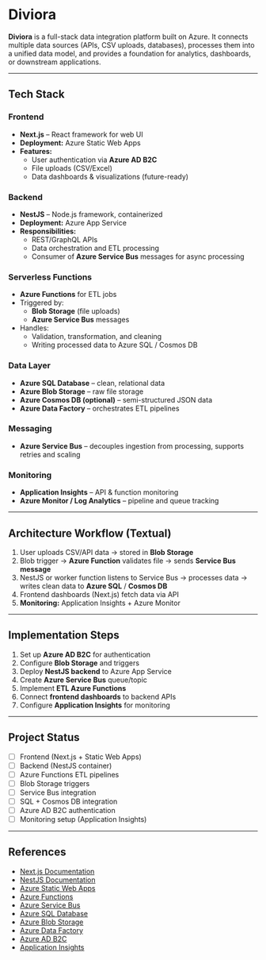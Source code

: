 # Diviora

**Diviora** is a full-stack data integration platform built on Azure. It connects multiple data sources (APIs, CSV uploads, databases), processes them into a unified data model, and provides a foundation for analytics, dashboards, or downstream applications.  

---

## **Tech Stack**

### **Frontend**
- **Next.js** – React framework for web UI  
- **Deployment:** Azure Static Web Apps  
- **Features:**
  - User authentication via **Azure AD B2C**
  - File uploads (CSV/Excel)
  - Data dashboards & visualizations (future-ready)

### **Backend**
- **NestJS** – Node.js framework, containerized  
- **Deployment:** Azure App Service  
- **Responsibilities:**
  - REST/GraphQL APIs
  - Data orchestration and ETL processing
  - Consumer of **Azure Service Bus** messages for async processing

### **Serverless Functions**
- **Azure Functions** for ETL jobs
- Triggered by:
  - **Blob Storage** (file uploads)
  - **Azure Service Bus** messages
- Handles:
  - Validation, transformation, and cleaning
  - Writing processed data to Azure SQL / Cosmos DB

### **Data Layer**
- **Azure SQL Database** – clean, relational data  
- **Azure Blob Storage** – raw file storage  
- **Azure Cosmos DB (optional)** – semi-structured JSON data  
- **Azure Data Factory** – orchestrates ETL pipelines  

### **Messaging**
- **Azure Service Bus** – decouples ingestion from processing, supports retries and scaling  

### **Monitoring**
- **Application Insights** – API & function monitoring  
- **Azure Monitor / Log Analytics** – pipeline and queue tracking  

---

## **Architecture Workflow (Textual)**

1. User uploads CSV/API data → stored in **Blob Storage**  
2. Blob trigger → **Azure Function** validates file → sends **Service Bus message**  
3. NestJS or worker function listens to Service Bus → processes data → writes clean data to **Azure SQL** / **Cosmos DB**  
4. Frontend dashboards (Next.js) fetch data via API  
5. **Monitoring:** Application Insights + Azure Monitor  

---

## **Implementation Steps**

1. Set up **Azure AD B2C** for authentication  
2. Configure **Blob Storage** and triggers  
3. Deploy **NestJS backend** to Azure App Service  
4. Create **Azure Service Bus** queue/topic  
5. Implement **ETL Azure Functions**  
6. Connect **frontend dashboards** to backend APIs  
7. Configure **Application Insights** for monitoring  

---

## **Project Status**

- [ ] Frontend (Next.js + Static Web Apps)  
- [ ] Backend (NestJS container)  
- [ ] Azure Functions ETL pipelines  
- [ ] Blob Storage triggers  
- [ ] Service Bus integration  
- [ ] SQL + Cosmos DB integration  
- [ ] Azure AD B2C authentication  
- [ ] Monitoring setup (Application Insights)  

---

## **References**

- [Next.js Documentation](https://nextjs.org/docs)  
- [NestJS Documentation](https://docs.nestjs.com/)  
- [Azure Static Web Apps](https://learn.microsoft.com/en-us/azure/static-web-apps/)  
- [Azure Functions](https://learn.microsoft.com/en-us/azure/azure-functions/)  
- [Azure Service Bus](https://learn.microsoft.com/en-us/azure/service-bus-messaging/)  
- [Azure SQL Database](https://learn.microsoft.com/en-us/azure/azure-sql/)  
- [Azure Blob Storage](https://learn.microsoft.com/en-us/azure/storage/blobs/)  
- [Azure Data Factory](https://learn.microsoft.com/en-us/azure/data-factory/)  
- [Azure AD B2C](https://learn.microsoft.com/en-us/azure/active-directory-b2c/)  
- [Application Insights](https://learn.microsoft.com/en-us/azure/azure-monitor/app/app-insights-overview)
